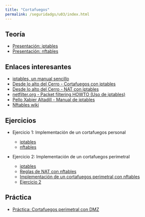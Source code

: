 ```yaml
---
title: "Cortafuegos"
permalink: /seguridadgs/u03/index.html
---
```


## Teoría

* [Presentación: iptables](https://docs.google.com/presentation/d/e/2PACX-1vSDP6RNlDWZV2JnBES3u-IPGf4_F8TNYzOjKiESMAcWxS741Ise6kGCmTawhfAn0Q34qB8MHSJ2DRdu/pub?start=false&loop=false&delayms=3000)
* [Presentación: nftables](https://docs.google.com/presentation/d/e/2PACX-1vRmCJr5FJXf47EaR3JOCVk2drs6mqrYPdckvty7q9TeUTJL8u4S5VHJu_u6KzMV0a2zeVdeXsfz9Xky/pub?start=false&loop=false&delayms=3000)


## Enlaces interesantes

* [iptables, un manual sencillo](iptables.html)
* [Desde lo alto del Cerro - Cortafuegos con iptables](https://albertomolina.wordpress.com/2011/12/08/cortafuegos-con-iptables/)
* [Desde lo alto del Cerro - NAT con iptables](https://albertomolina.wordpress.com/2009/01/09/nat-con-iptables/)
* [netfilter.org - Packet filtering HOWTO (Uso de iptables)](https://www.netfilter.org/documentation/HOWTO/es/packet-filtering-HOWTO-7.html)
* [Pello Xabier Altadill - Manual de iptables](https://dit.gonzalonazareno.org/moodle/pluginfile.php/14821/mod_resource/content/0/IPTABLES.pdf)
* [Nftables wiki](https://wiki.nftables.org/wiki-nftables/index.php/Main_Page)


## Ejercicios

* Ejercicio 1: Implementación de un cortafuegos personal
    * [iptables](ejercicio1.html)
    * [nftables](https://www.josedomingo.org/pledin/2019/12/nftables-cortafuegos-personal/)


* Ejercicio 2: Implementación de un cortafuegos perimetral
    * [iptables](perimetral_iptables.html)
    * [Reglas de NAT con nftables](https://www.josedomingo.org/pledin/2020/01/nftables-cortafuegos-perimetral-nat/)
    * [Implementación de un cortafuegos perimetral con nftables](https://www.josedomingo.org/pledin/2020/01/nftables-cortafuegos-perimetral-filtrado/)
    * [Ejercicio 2](ejercicio2_cortafuegos.html)


<!--
* [Ejercicio 2: Implementación de un cortafuegos perimetral](ejercicio2.html)
* [Ejercicio 3: Mejoramos nuestro cortafuegos perimetral](ejercicio3.html)
-->
## Práctica

* [Práctica: Cortafuegos perimetral con DMZ](practica.html)
